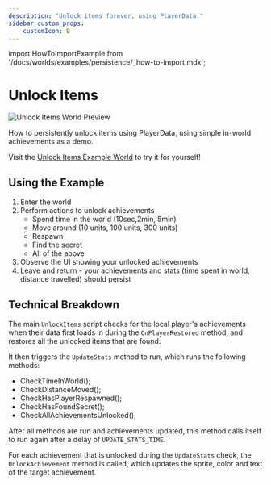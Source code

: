 ```yaml
---
description: "Unlock items forever, using PlayerData."
sidebar_custom_props:
    customIcon: 🔒
---
```

import HowToImportExample from '/docs/worlds/examples/persistence/_how-to-import.mdx';

# Unlock Items

![Unlock Items World Preview](/img/worlds/examples/persistence/unlock_items.jpg)

How to persistently unlock items using PlayerData, using simple in-world achievements as a demo.

Visit the [Unlock Items Example World](https://vrchat.com/home/world/wrld_abe04fe4-583e-44d3-ae89-29bc9f60d166) to try it for yourself!

## Using the Example

1. Enter the world
2. Perform actions to unlock achievements
   - Spend time in the world (10sec,2min, 5min)
   - Move around (10 units, 100 units, 300 units)
   - Respawn
   - Find the secret
   - All of the above
3. Observe the UI showing your unlocked achievements
4. Leave and return - your achievements and stats (time spent in world, distance travelled) should persist

<HowToImportExample/>

## Technical Breakdown

The main `UnlockItems` script checks for the local player's achievements when their data first loads in during the `OnPlayerRestored` method, and restores all the unlocked items that are found.

It then triggers the `UpdateStats` method to run, which runs the following methods:

* CheckTimeInWorld();
* CheckDistanceMoved();
* CheckHasPlayerRespawned();
* CheckHasFoundSecret();
* CheckAllAchievementsUnlocked();

After all methods are run and achievements updated, this method calls itself to run again after a delay of `UPDATE_STATS_TIME`.

For each achievement that is unlocked during the `UpdateStats` check, the `UnlockAchievement` method is called, which updates the sprite, color and text of the target achievement.